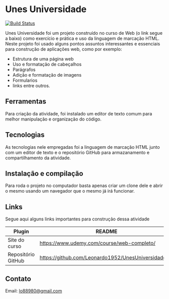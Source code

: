 # Unes Universidade



[![Build Status](https://travis-ci.org/joemccann/dillinger.svg?branch=master)](https://travis-ci.org/joemccann/dillinger)

Unes Universidade foi um projeto construído no curso de Web (o link segue a baixo) como exercício e prática e uso da linguagem de marcação HTML. Neste projeto foi usado alguns pontos assuntos interessantes e essenciais para construção de aplicações web, como por exemplo:
  
  - Estrutura de uma página web
  - Uso e formatação de cabeçalhos
  - Parágrafos
  - Adição e formatação de imagens
  - Formularios
  - links entre outros.
  

## Ferramentas

Para criação da atividade, foi instalado um editor de texto comum para melhor manipulação e organização do código.
  

## Tecnologias

As tecnologias nele empregadas foi a linguagem de marcação HTML junto com um editor de texto e o repositório GitHub para armazanamento e compartilhamento da atividade.

## Instalação e compilação

Para roda o projeto no computador basta apenas criar um clone dele e abrir o mesmo usando um navegador que o mesmo já irá funcionar.

## Links

Segue aqui alguns links importantes para construção dessa atividade

| Plugin | README |
| ------ | ------ |
| Site do curso | https://www.udemy.com/course/web-completo/ |
| Repositório GitHub | https://github.com/Leonardo1952/UnesUniversidade.git |


## Contato

Email: lo88980@gmail.com
